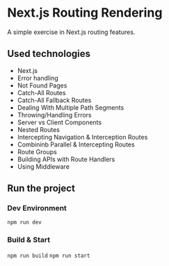 # Next.js Routing Rendering
A simple exercise in Next.js routing features.

## Used technologies
- Next.js
- Error handling
- Not Found Pages
- Catch-All Routes
- Catch-All Fallback Routes
- Dealing With Multiple Path Segments
- Throwing/Handling Errors
- Server vs Client Components
- Nested Routes
- Intercepting Navigation & Interception Routes
- Combininb Parallel & Intercepting Routes
- Route Groups
- Building APIs with Route Handlers
- Using Middleware

## Run the project
### Dev Environment
`npm run dev`

### Build & Start
`npm run build`
`npm run start`